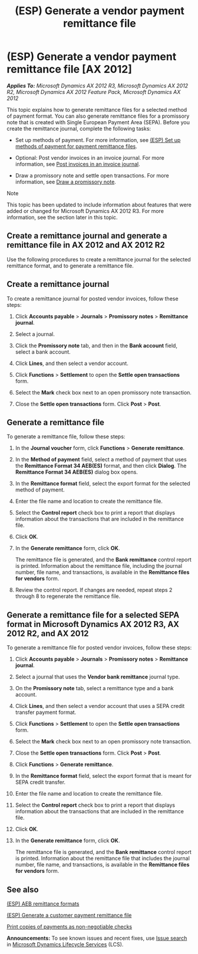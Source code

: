 ﻿---
title: (ESP) Generate a vendor payment remittance file
TOCTitle: (ESP) Generate a vendor payment remittance file
ms:assetid: 94e7bb9e-774a-4768-a518-a2ac908bee79
ms:mtpsurl: https://technet.microsoft.com/en-us/library/Gg232207(v=AX.60)
ms:contentKeyID: 36058606
ms.date: 05/28/2014
mtps_version: v=AX.60
f1_keywords:
- vendor payments
- SEPA
- promissory note
- LedgerJournalTable_VendPaymRemittance
- remittance file format
- vendor bank remittance
---

# (ESP) Generate a vendor payment remittance file [AX 2012]


_**Applies To:** Microsoft Dynamics AX 2012 R3, Microsoft Dynamics AX 2012 R2, Microsoft Dynamics AX 2012 Feature Pack, Microsoft Dynamics AX 2012_

This topic explains how to generate remittance files for a selected method of payment format. You can also generate remittance files for a promissory note that is created with Single European Payment Area (SEPA). Before you create the remittance journal, complete the following tasks:

  - Set up methods of payment. For more information, see [(ESP) Set up methods of payment for payment remittance files](esp-set-up-methods-of-payment-for-payment-remittance-files.md).

  - Optional: Post vendor invoices in an invoice journal. For more information, see [Post invoices in an invoice journal](post-invoices-in-an-invoice-journal.md).

  - Draw a promissory note and settle open transactions. For more information, see [Draw a promissory note](draw-a-promissory-note.md).


> [!NOTE]
> <P>This topic has been updated to include information about features that were added or changed for Microsoft Dynamics AX 2012 R3. For more information, see the section later in this topic.</P>



## Create a remittance journal and generate a remittance file in AX 2012 and AX 2012 R2

Use the following procedures to create a remittance journal for the selected remittance format, and to generate a remittance file.

## Create a remittance journal

To create a remittance journal for posted vendor invoices, follow these steps:

1.  Click **Accounts payable** \> **Journals** \> **Promissory notes** \> **Remittance journal**.

2.  Select a journal.

3.  Click the **Promissory note** tab, and then in the **Bank account** field, select a bank account.

4.  Click **Lines**, and then select a vendor account.

5.  Click **Functions** \> **Settlement** to open the **Settle open transactions** form.

6.  Select the **Mark** check box next to an open promissory note transaction.

7.  Close the **Settle open transactions** form. Click **Post** \> **Post**.

## Generate a remittance file

To generate a remittance file, follow these steps:

1.  In the **Journal voucher** form, click **Functions** \> **Generate remittance**.

2.  In the **Method of payment** field, select a method of payment that uses the **Remittance Format 34 AEB(ES)** format, and then click **Dialog**. The **Remittance Format 34 AEB(ES)** dialog box opens.

3.  In the **Remittance format** field, select the export format for the selected method of payment.

4.  Enter the file name and location to create the remittance file.

5.  Select the **Control report** check box to print a report that displays information about the transactions that are included in the remittance file.

6.  Click **OK**.

7.  In the **Generate remittance** form, click **OK**.
    
    The remittance file is generated, and the **Bank remittance** control report is printed. Information about the remittance file, including the journal number, file name, and transactions, is available in the **Remittance files for vendors** form.

8.  Review the control report. If changes are needed, repeat steps 2 through 8 to regenerate the remittance file.

## Generate a remittance file for a selected SEPA format in Microsoft Dynamics AX 2012 R3, AX 2012 R2, and AX 2012

To generate a remittance file for posted vendor invoices, follow these steps:

1.  Click **Accounts payable** \> **Journals** \> **Promissory notes** \> **Remittance journal**.

2.  Select a journal that uses the **Vendor bank remittance** journal type.

3.  On the **Promissory note** tab, select a remittance type and a bank account.

4.  Click **Lines**, and then select a vendor account that uses a SEPA credit transfer payment format.

5.  Click **Functions** \> **Settlement** to open the **Settle open transactions** form.

6.  Select the **Mark** check box next to an open promissory note transaction.

7.  Close the **Settle open transactions** form. Click **Post** \> **Post**.

8.  Click **Functions** \> **Generate remittance**.

9.  In the **Remittance format** field, select the export format that is meant for SEPA credit transfer.

10. Enter the file name and location to create the remittance file.

11. Select the **Control report** check box to print a report that displays information about the transactions that are included in the remittance file.

12. Click **OK**.

13. In the **Generate remittance** form, click **OK**.
    
    The remittance file is generated, and the **Bank remittance** control report is printed. Information about the remittance file that includes the journal number, file name, and transactions, is available in the **Remittance files for vendors** form.

## See also

[(ESP) AEB remittance formats](esp-aeb-remittance-formats.md)

[(ESP) Generate a customer payment remittance file](esp-generate-a-customer-payment-remittance-file.md)

[Print copies of payments as non-negotiable checks](print-copies-of-payments-as-non-negotiable-checks.md)

  
**Announcements:** To see known issues and recent fixes, use [Issue search](http://go.microsoft.com/fwlink/?linkid=389258) in [Microsoft Dynamics Lifecycle Services](http://go.microsoft.com/fwlink/?linkid=306505) (LCS).

